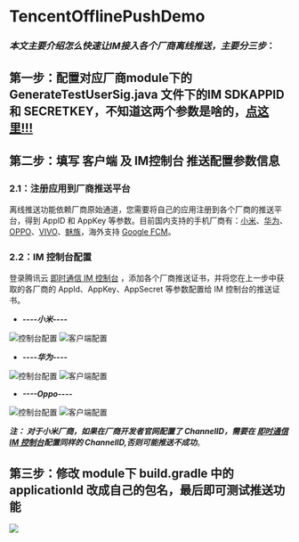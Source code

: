 # TencentOfflinePushDemo

### _本文主要介绍怎么快速让IM接入各个厂商离线推送，主要分三步_：

## 第一步：配置对应厂商module下的 GenerateTestUserSig.java 文件下的IM SDKAPPID 和 SECRETKEY，不知道这两个参数是啥的，[点这里!!!](https://cloud.tencent.com/document/product/269/36838)

## 第二步：填写 客户端 及 IM控制台 推送配置参数信息

### 2.1：注册应用到厂商推送平台
离线推送功能依赖厂商原始通道，您需要将自己的应用注册到各个厂商的推送平台，得到 AppID 和 AppKey 等参数。目前国内支持的手机厂商有：[小米](https://dev.mi.com/console/doc/detail?pId=68)、[华为](https://developer.huawei.com/consumer/cn/doc/development/HMSCore-Guides/service-introduction-0000001050040060)、[OPPO](https://open.oppomobile.com/wiki/doc#id=10195)、[VIVO](https://dev.vivo.com.cn/documentCenter/doc/281)、[魅族](http://open-wiki.flyme.cn/doc-wiki/index#id?129)，海外支持 [Google FCM](https://console.firebase.google.com/u/0/?hl=zh-cn)。

### 2.2：IM 控制台配置
登录腾讯云 [即时通信 IM 控制台](https://console.qcloud.com/avc) ，添加各个厂商推送证书，并将您在上一步中获取的各厂商的 AppId、AppKey、AppSecret 等参数配置给 IM 控制台的推送证书。

- ***----小米----***

![控制台配置](https://user-images.githubusercontent.com/30644065/182319740-5921154c-a056-4dae-94a0-654e6c0c2424.png)
![客户端配置](https://user-images.githubusercontent.com/30644065/182319278-0f453def-3d60-4903-87d0-6239dcfcf6c4.png)

- ***----华为----***

![控制台配置](https://user-images.githubusercontent.com/30644065/182317433-c7e85feb-b7f2-4ff2-a2bc-bc7ae8c3c5f2.png)
![客户端配置](https://user-images.githubusercontent.com/30644065/182318759-5aa16f4e-02bd-43b9-91f1-4e9e8241c781.png)

- ***----Oppo----***

![控制台配置](https://user-images.githubusercontent.com/30644065/182317579-b8d147b3-31e9-45e0-9f73-bfa769e55968.png)
![客户端配置](https://user-images.githubusercontent.com/30644065/182318939-3054f37a-c308-4b3a-9bdf-743fc652fbbe.png)
 

  
**_注：
对于小米厂商，如果在厂商开发者官网配置了 ChannelID，需要在 [即时通信 IM 控制台](https://console.qcloud.com/avc)配置同样的 ChannelID,否则可能推送不成功_**。




## 第三步：修改 module下 build.gradle 中的 applicationId 改成自己的包名，最后即可测试推送功能
![](https://user-images.githubusercontent.com/30644065/182315571-d038b13e-b283-47ec-8deb-e75b3bd394ff.png)
